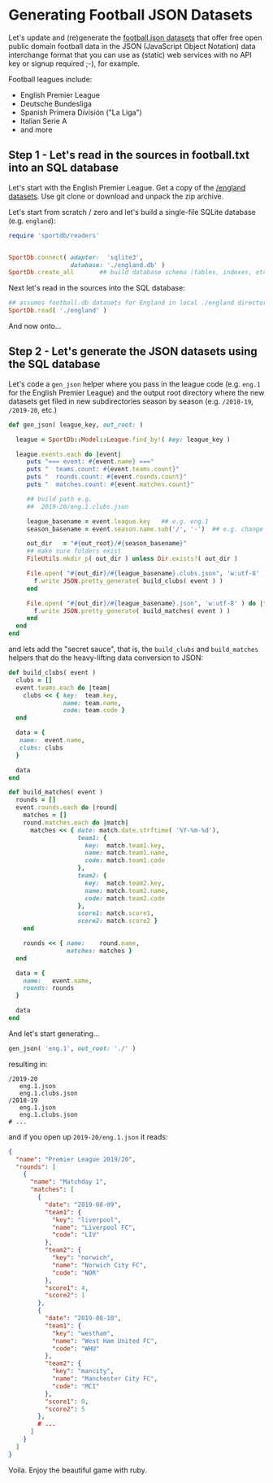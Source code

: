 # Generating Football JSON Datasets


Let's update and (re)generate
the [football.json datasets](https://github.com/openfootball/football.json) 
that offer 
free open public domain football data in the JSON (JavaScript Object Notation) 
data interchange format
that you can use as (static) web services with no API key or signup required ;-), for example.


Football leagues include:

- English Premier League
- Deutsche Bundesliga
- Spanish Primera División ("La Liga")
- Italian Serie A
- and more


## Step 1 - Let's read in the sources in football.txt into an SQL database

Let's start with the English Premier League.
Get a copy of the [/england datasets](https://github.com/openfootball/england). 
Use git clone or download and
unpack the zip archive.

Let's start from scratch / zero and let's build a single-file SQLite database
(e.g. `england`):


``` ruby
require 'sportdb/readers'


SportDb.connect( adapter:  'sqlite3',
                 database: './england.db' )
SportDb.create_all       ## build database schema (tables, indexes, etc.)
```

Next let's read in the sources into the SQL database:

``` ruby
## assumes football.db datasets for England in local ./england directory
SportDb.read( './england' )
```

And now onto...


## Step 2 - Let's generate the JSON datasets using the SQL database

Let's code a `gen_json` helper where you pass in the 
league code (e.g. `eng.1` for the English Premier League)
and the output root directory where the new datasets get filed in 
new subdirectories season by season (e.g. `/2018-19`, `/2019-20`, etc.) 

``` ruby
def gen_json( league_key, out_root: )

  league = SportDb::Model::League.find_by!( key: league_key )

  league.events.each do |event|
     puts "=== event: #{event.name} ==="
     puts "  teams.count: #{event.teams.count}"
     puts "  rounds.count: #{event.rounds.count}"
     puts "  matches.count: #{event.matches.count}"

     ## build path e.g.
     ##  2019-20/eng.1.clubs.json

     league_basename = event.league.key   ## e.g. eng.1
     season_basename = event.season.name.sub('/', '-')  ## e.g. change 2019/20 to 2019-20

     out_dir   = "#{out_root}/#{season_basename}"
     ## make sure folders exist
     FileUtils.mkdir_p( out_dir ) unless Dir.exists?( out_dir )

     File.open( "#{out_dir}/#{league_basename}.clubs.json", 'w:utf-8' ) do |f|
       f.write JSON.pretty_generate( build_clubs( event ) )
     end

     File.open( "#{out_dir}/#{league_basename}.json", 'w:utf-8' ) do |f|
       f.write JSON.pretty_generate( build_matches( event ) )
     end
  end
end
```

and lets add the "secret sauce", that is, the `build_clubs` and `build_matches`
helpers that do the heavy-lifting data conversion to JSON:

``` ruby
def build_clubs( event )
  clubs = []
  event.teams.each do |team|
    clubs << { key:  team.key,
               name: team.name,
               code: team.code }
  end

  data = {
   name:  event.name,
   clubs: clubs
  }

  data
end

def build_matches( event )
  rounds = []
  event.rounds.each do |round|
    matches = []
    round.matches.each do |match|
      matches << { date: match.date.strftime( '%Y-%m-%d'),
                   team1: {
                     key:  match.team1.key,
                     name: match.team1.name,
                     code: match.team1.code
                   },
                   team2: {
                     key:  match.team2.key,
                     name: match.team2.name,
                     code: match.team2.code
                   },
                   score1: match.score1,
                   score2: match.score2 }
    end

    rounds << { name:    round.name,
                matches: matches }
  end

  data = {
    name:   event.name,
    rounds: rounds
  }

  data
end
```

And let's start generating...

``` ruby
gen_json( 'eng.1', out_root: './' )
```

resulting in:

```
/2019-20
   eng.1.json
   eng.1.clubs.json
/2018-19
   eng.1.json
   eng.1.clubs.json
# ...
```

and if you open up `2019-20/eng.1.json` it reads:

``` json
{
  "name": "Premier League 2019/20",
  "rounds": [
    {
      "name": "Matchday 1",
      "matches": [
        {
          "date": "2019-08-09",
          "team1": {
            "key": "liverpool",
            "name": "Liverpool FC",
            "code": "LIV"
          },
          "team2": {
            "key": "norwich",
            "name": "Norwich City FC",
            "code": "NOR"
          },
          "score1": 4,
          "score2": 1
        },
        {
          "date": "2019-08-10",
          "team1": {
            "key": "westham",
            "name": "West Ham United FC",
            "code": "WHU"
          },
          "team2": {
            "key": "mancity",
            "name": "Manchester City FC",
            "code": "MCI"
          },
          "score1": 0,
          "score2": 5
        },
        # ...
      ]
    }
  ]
}  
```

Voila. Enjoy the beautiful game with ruby.

